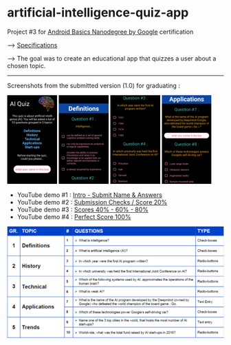 # artificial-intelligence-quiz-app

Project #3 for [Android Basics Nanodegree by Google](https://www.udacity.com/course/android-basics-nanodegree-by-google--nd803)
certification

--> [Specifications](documentation/udacity-abn-quiz-app-specifications.pdf)

--> The goal was to create an educational app that quizzes a user about a chosen topic.

---
Screenshots from the submitted version (1.0) for graduating :

<img src ="documentation/screenshots/udacity-abn-quiz-app-v1.0-ss1.png?raw=true" width="23%"></img>
<img src ="documentation/screenshots/udacity-abn-quiz-app-v1.0-ss2.png?raw=true" width="23%"></img>
<img src ="documentation/screenshots/udacity-abn-quiz-app-v1.0-ss3.png?raw=true" width="23%"></img>
<img src ="documentation/screenshots/udacity-abn-quiz-app-v1.0-ss4.png?raw=true" width="23%"></img>

* YouTube demo #1 : [Intro - Submit Name & Answers](https://www.youtube.com/watch?v=YQh5L1Vrk2s)
* YouTube demo #2 : [Submission Checks / Score 20% ](https://www.youtube.com/watch?v=SDCErl0CnnM)
* YouTube demo #3 : [Scores 40% - 60% - 80%](https://www.youtube.com/watch?v=ofbphqK6W1A)
* YouTube demo #4 : [Perfect Score 100%](https://www.youtube.com/watch?v=7jfiQyZSFs4)

![alt tag](documentation/udacity-abn-quiz-app-themes-questions.PNG?raw=true)
